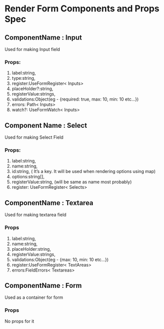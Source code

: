 # Render Form Components and Props Spec
## ComponentName : Input
Used for making Input field
### Props: 
1. label:string,
2. type:string,
3. register:UseFormRegister< Inputs>
4. placeHolder?:string,
5. registerValue:strings,
6. validations:Object(eg - {required: true, max: 10, min: 10 etc…})
7. errors: Path< Inputs>
8. watch?: UseFormWatch< Inputs>
## Component Name : Select
Used for making Select Field
### Props:
1. label:string,
2. name:string,
3. id:string, ( It’s a key. It will be used when rendering options using map)
4. options:string[],
5. registerValue:string, (will be same as name most probably)
6. register: UseFormRegister< Selects>
## ComponentName : Textarea
Used for making textarea field
### Props 
1. label:string,
2. name:string,
3. placeHolder:string,
4. registerValue:strings,
5. validations:Object(eg - {max: 10, min: 10 etc…})
6. register:UseFormRegister< TextAreas>
6. errors:FieldErrors< Textareas>

## ComponentName : Form
Used as a container for form
### Props
No props for it

